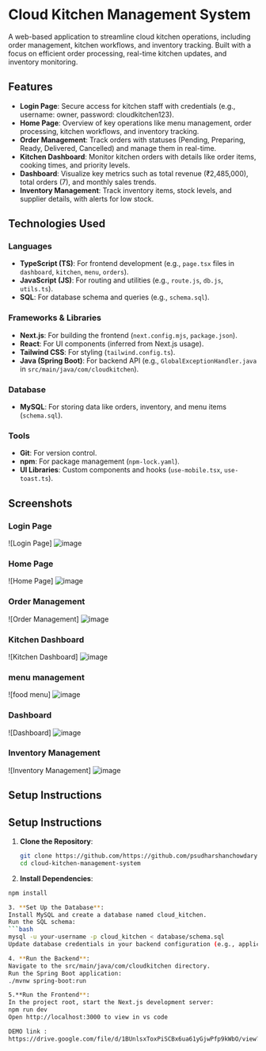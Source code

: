 # Cloud Kitchen Management System

A web-based application to streamline cloud kitchen operations, including order management, kitchen workflows, and inventory tracking. Built with a focus on efficient order processing, real-time kitchen updates, and inventory monitoring.

## Features

- **Login Page**: Secure access for kitchen staff with credentials (e.g., username: owner, password: cloudkitchen123).
- **Home Page**: Overview of key operations like menu management, order processing, kitchen workflows, and inventory tracking.
- **Order Management**: Track orders with statuses (Pending, Preparing, Ready, Delivered, Cancelled) and manage them in real-time.
- **Kitchen Dashboard**: Monitor kitchen orders with details like order items, cooking times, and priority levels.
- **Dashboard**: Visualize key metrics such as total revenue (₹2,485,000), total orders (7), and monthly sales trends.
- **Inventory Management**: Track inventory items, stock levels, and supplier details, with alerts for low stock.

## Technologies Used

### Languages
- **TypeScript (TS)**: For frontend development (e.g., `page.tsx` files in `dashboard`, `kitchen`, `menu`, `orders`).
- **JavaScript (JS)**: For routing and utilities (e.g., `route.js`, `db.js`, `utils.ts`).
- **SQL**: For database schema and queries (e.g., `schema.sql`).

### Frameworks & Libraries
- **Next.js**: For building the frontend (`next.config.mjs`, `package.json`).
- **React**: For UI components (inferred from Next.js usage).
- **Tailwind CSS**: For styling (`tailwind.config.ts`).
- **Java (Spring Boot)**: For backend API (e.g., `GlobalExceptionHandler.java` in `src/main/java/com/cloudkitchen`).

### Database
- **MySQL**: For storing data like orders, inventory, and menu items (`schema.sql`).

### Tools
- **Git**: For version control.
- **npm**: For package management (`npm-lock.yaml`).
- **UI Libraries**: Custom components and hooks (`use-mobile.tsx`, `use-toast.ts`).

## Screenshots

### Login Page
![Login Page]
![image](https://github.com/user-attachments/assets/2812bf8d-10fe-4fca-9701-6af5bde53d47)
### Home Page
![Home Page]
![image](https://github.com/user-attachments/assets/d0f258bd-4d0c-46e6-ab5b-06f2539fae57)

### Order Management
![Order Management]
![image](https://github.com/user-attachments/assets/e2f7cb45-cca5-48b4-aab3-390f583a2e47)

### Kitchen Dashboard
![Kitchen Dashboard]
![image](https://github.com/user-attachments/assets/c2ed5dbd-f167-4f27-94bf-043959e5bffc)

### menu management
![food menu]
![image](https://github.com/user-attachments/assets/06e9f605-d9a0-4ed7-89a0-c90f5f672af7)

### Dashboard
![Dashboard]
![image](https://github.com/user-attachments/assets/90691b5c-6c59-4255-8807-2bc98d902af7)

### Inventory Management
![Inventory Management]
![image](https://github.com/user-attachments/assets/6cc2280e-6f01-433e-91d8-adc50f68dd63)
## Setup Instructions

## Setup Instructions

1. **Clone the Repository**:
   ```bash
   git clone https://github.com/https://github.com/psudharshanchowdary/cloud-kitchen-management-system.git
   cd cloud-kitchen-management-system

2. **Install Dependencies**:
```bash
npm install

3. **Set Up the Database**:
Install MySQL and create a database named cloud_kitchen.
Run the SQL schema:
```bash
mysql -u your-username -p cloud_kitchen < database/schema.sql
Update database credentials in your backend configuration (e.g., application.properties for Spring Boot).

4. **Run the Backend**:
Navigate to the src/main/java/com/cloudkitchen directory.
Run the Spring Boot application:
./mvnw spring-boot:run

5.**Run the Frontend**:
In the project root, start the Next.js development server:
npm run dev
Open http://localhost:3000 to view in vs code

DEMO link :
https://drive.google.com/file/d/1BUnlsxToxPiSCBx6ua61yGjwPfp9kWbO/view?usp=drive_link
